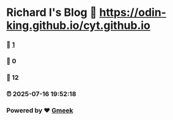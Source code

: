# Richard Ⅰ's Blog :link: https://odin-king.github.io/cyt.github.io 
### :page_facing_up: [1](https://odin-king.github.io/cyt.github.io/tag.html) 
### :speech_balloon: 0 
### :hibiscus: 12 
### :alarm_clock: 2025-07-16 19:52:18 
### Powered by :heart: [Gmeek](https://github.com/Meekdai/Gmeek)
